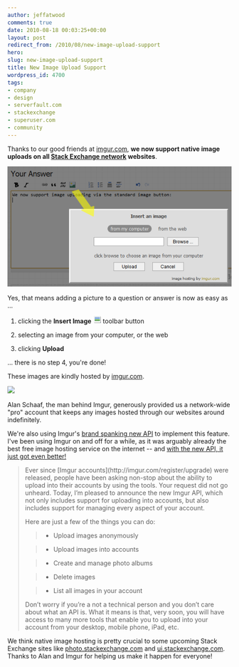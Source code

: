 ```yaml
---
author: jeffatwood
comments: true
date: 2010-08-18 00:03:25+00:00
layout: post
redirect_from: /2010/08/new-image-upload-support
hero: 
slug: new-image-upload-support
title: New Image Upload Support
wordpress_id: 4700
tags:
- company
- design
- serverfault.com
- stackexchange
- superuser.com
- community
---
```



Thanks to our good friends at [imgur.com](http://imgur.com/), **we now support native image uploads on all [Stack Exchange network](http://stackexchange.com) websites**. 



![](/images/wordpress/native-image-uploads-imgur.png)



Yes, that means adding a picture to a question or answer is now as easy as ...







  1. clicking the **Insert Image** ![](/images/wordpress/insert-image-button.png) toolbar button 

  2. selecting an image from your computer, or the web

  3. clicking **Upload**




... there is no step 4, you're done!



These images are kindly hosted by [imgur.com](http://imgur.com/).



[![](http://blog.stackoverflow.com/wp-content/uploads/imgur-logo.png)](http://imgur.com/)



Alan Schaaf, the man behind Imgur, generously provided us a network-wide "pro" account that keeps any images hosted through our websites around indefinitely.



We're also using Imgur's [brand spanking new API](http://api.imgur.com/) to implement this feature. I've been using Imgur on and off for a while, as it was arguably already the best free image hosting service on the internet -- and [with the new API, it just got even better!](http://imgur.com/blog/2010/08/17/the-most-requested-feature-of-all-time-has-arrived/)





<blockquote>
Ever since [Imgur accounts](http://imgur.com/register/upgrade) were released, people have been asking non-stop about the ability to upload into their accounts by using the tools. Your request did not go unheard. Today, I’m pleased to announce the new Imgur API, which not only includes support for uploading into accounts, but also includes support for managing every aspect of your account. 

> 
> 
Here are just a few of the things you can do:

> 
> 

> 
> 

>   * Upload images anonymously

>   * Upload images into accounts

>   * Create and manage photo albums

>   * Delete images

>   * List all images in your account


> 
> 
Don’t worry if you’re a not a technical person and you don’t care about what an API is. What it means is that, very soon, you will have access to many more tools that enable you to upload into your account from your desktop, mobile phone, iPad, etc.
</blockquote>








We think native image hosting is pretty crucial to some upcoming Stack Exchange sites like [photo.stackexchange.com](http://photo.stackexchange.com) and [ui.stackexchange.com](http://ui.stackexchange.com). Thanks to Alan and Imgur for helping us make it happen for everyone!

